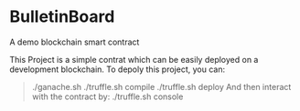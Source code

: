 # BulletinBoard
A demo blockchain smart contract

This Project is a simple contrat which can be easily deployed on a development blockchain.
To depoly this project, you can:
> ./ganache.sh
> ./truffle.sh compile
> ./truffle.sh deploy
And then interact with the contract by:
> ./truffle.sh console
